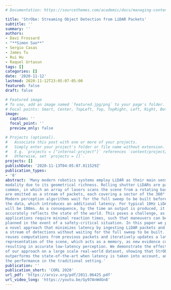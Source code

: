 ```yaml
---
# Documentation: https://sourcethemes.com/academic/docs/managing-content/

title: 'StrObe: Streaming Object Detection from LiDAR Packets'
subtitle: ''
summary: ''
authors:
- Davi Frossard
- "**Simon Suo**"
- Sergio Casas
- James Tu
- Rui Hu
- Raquel Urtasun
tags: []
categories: []
date: '2020-11-12'
lastmod: 2020-11-12T23:05:07-05:00
featured: false
draft: false

# Featured image
# To use, add an image named `featured.jpg/png` to your page's folder.
# Focal points: Smart, Center, TopLeft, Top, TopRight, Left, Right, BottomLeft, Bottom, BottomRight.
image:
  caption: ''
  focal_point: ''
  preview_only: false

# Projects (optional).
#   Associate this post with one or more of your projects.
#   Simply enter your project's folder or file name without extension.
#   E.g. `projects = ["internal-project"]` references `content/project/deep-learning/index.md`.
#   Otherwise, set `projects = []`.
projects: []
publishDate: '2020-11-13T04:05:07.011529Z'
publication_types:
- '0'
abstract: 'Many modern robotics systems employ LiDAR as their main sensing
modality due to its geometrical richness. Rolling shutter LiDARs are particularly
common, in which an array of lasers scans the scene from a rotating base. Points
are emitted as a stream of packets, each covering a sector of the 360° coverage.
Modern perception algorithms wait for the full sweep to be built before processing
the data, which introduces an additional latency. For typical 10Hz LiDARs this
will be 100ms. As a consequence, by the time an output is produced, it no longer
accurately reflects the state of the world. This poses a challenge, as robotics
applications require minimal reaction times, such that maneuvers can be quickly
planned in the event of a safety-critical situation. In this paper we propose StrObe,
a novel approach that minimizes latency by ingesting LiDAR packets and emitting
a stream of detections without waiting for the full sweep to be built. StrObe
reuses computations from previous packets and iteratively updates a latent spatial
representation of the scene, which acts as a memory, as new evidence comes in,
resulting in accurate low-latency perception. We demonstrate the effectiveness
of our approach on a large scale real-world dataset, showing that StrObe far
outperforms the state-of-the-art when latency is taken into account, and matches
the performance in the traditional setting.'
publication: ''
publication_short: 'CORL 2020'
url_pdf: 'https://arxiv.org/pdf/2011.06425.pdf'
url_video_long: 'https://youtu.be/Gy97AnWdGn8'
---
```

